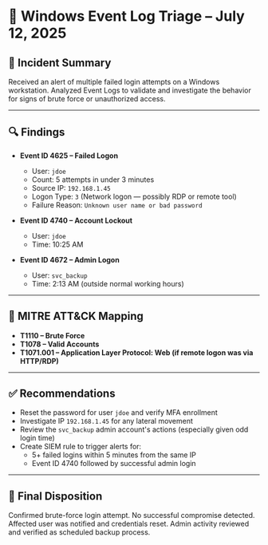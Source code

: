 # 🧠 Windows Event Log Triage – July 12, 2025

## 🧾 Incident Summary

Received an alert of multiple failed login attempts on a Windows workstation. Analyzed Event Logs to validate and investigate the behavior for signs of brute force or unauthorized access.

---

## 🔍 Findings

- **Event ID 4625 – Failed Logon**
  - User: `jdoe`
  - Count: 5 attempts in under 3 minutes
  - Source IP: `192.168.1.45`
  - Logon Type: `3` (Network logon — possibly RDP or remote tool)
  - Failure Reason: `Unknown user name or bad password`

- **Event ID 4740 – Account Lockout**
  - User: `jdoe`
  - Time: 10:25 AM

- **Event ID 4672 – Admin Logon**
  - User: `svc_backup`
  - Time: 2:13 AM (outside normal working hours)

---

## 🎯 MITRE ATT&CK Mapping

- **T1110 – Brute Force**
- **T1078 – Valid Accounts**
- **T1071.001 – Application Layer Protocol: Web (if remote logon was via HTTP/RDP)**

---

## ✅ Recommendations

- Reset the password for user `jdoe` and verify MFA enrollment
- Investigate IP `192.168.1.45` for any lateral movement
- Review the `svc_backup` admin account's actions (especially given odd login time)
- Create SIEM rule to trigger alerts for:
  - 5+ failed logins within 5 minutes from the same IP
  - Event ID 4740 followed by successful admin login

---

## 📘 Final Disposition

Confirmed brute-force login attempt. No successful compromise detected. Affected user was notified and credentials reset. Admin activity reviewed and verified as scheduled backup process.

